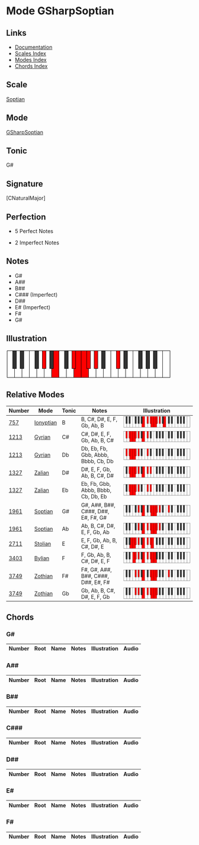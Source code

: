 # Mode GSharpSoptian

## Links

- [Documentation](index.md)
- [Scales Index](Scales.md)
- [Modes Index](Modes.md)
- [Chords Index](Chords.md)

## Scale

[Soptian](ScaleSoptian.md)

## Mode

[GSharpSoptian](ModeGSharpSoptian.md)

## Tonic

G#

## Signature

[CNaturalMajor]

## Perfection

 - 5 Perfect Notes

 - 2 Imperfect Notes

## Notes

- G#
- A##
- B##
- C### (Imperfect)
- D##
- E# (Imperfect)
- F#
- G#

## Illustration

![GSharpSoptian](ModeGSharpSoptian.png)

## Relative Modes

| Number | Mode | Tonic | Notes | Illustration |
|--------|------|-------|-------|--------------|
| [757](https://ianring.com/musictheory/scales/757) | [Ionyptian](ModeIonyptian.md) | B | B, C#, D#, E, F, Gb, Ab, B | ![BNaturalIonyptian](ModeBNaturalIonyptian.png) |
| [1213](https://ianring.com/musictheory/scales/1213) | [Gyrian](ModeGyrian.md) | C# | C#, D#, E, F, Gb, Ab, B, C# | ![CSharpGyrian](ModeCSharpGyrian.png) |
| [1213](https://ianring.com/musictheory/scales/1213) | [Gyrian](ModeGyrian.md) | Db | Db, Eb, Fb, Gbb, Abbb, Bbbb, Cb, Db | ![DFlatGyrian](ModeDFlatGyrian.png) |
| [1327](https://ianring.com/musictheory/scales/1327) | [Zalian](ModeZalian.md) | D# | D#, E, F, Gb, Ab, B, C#, D# | ![DSharpZalian](ModeDSharpZalian.png) |
| [1327](https://ianring.com/musictheory/scales/1327) | [Zalian](ModeZalian.md) | Eb | Eb, Fb, Gbb, Abbb, Bbbb, Cb, Db, Eb | ![EFlatZalian](ModeEFlatZalian.png) |
| [1961](https://ianring.com/musictheory/scales/1961) | [Soptian](ModeSoptian.md) | G# | G#, A##, B##, C###, D##, E#, F#, G# | ![GSharpSoptian](ModeGSharpSoptian.png) |
| [1961](https://ianring.com/musictheory/scales/1961) | [Soptian](ModeSoptian.md) | Ab | Ab, B, C#, D#, E, F, Gb, Ab | ![AFlatSoptian](ModeAFlatSoptian.png) |
| [2711](https://ianring.com/musictheory/scales/2711) | [Stolian](ModeStolian.md) | E | E, F, Gb, Ab, B, C#, D#, E | ![ENaturalStolian](ModeENaturalStolian.png) |
| [3403](https://ianring.com/musictheory/scales/3403) | [Bylian](ModeBylian.md) | F | F, Gb, Ab, B, C#, D#, E, F | ![FNaturalBylian](ModeFNaturalBylian.png) |
| [3749](https://ianring.com/musictheory/scales/3749) | [Zothian](ModeZothian.md) | F# | F#, G#, A##, B##, C###, D##, E#, F# | ![FSharpZothian](ModeFSharpZothian.png) |
| [3749](https://ianring.com/musictheory/scales/3749) | [Zothian](ModeZothian.md) | Gb | Gb, Ab, B, C#, D#, E, F, Gb | ![GFlatZothian](ModeGFlatZothian.png) |

## Chords

### G#

| Number | Root | Name | Notes | Illustration | Audio |
|--------|------|------|-------|--------------|-------|

### A##

| Number | Root | Name | Notes | Illustration | Audio |
|--------|------|------|-------|--------------|-------|

### B##

| Number | Root | Name | Notes | Illustration | Audio |
|--------|------|------|-------|--------------|-------|

### C###

| Number | Root | Name | Notes | Illustration | Audio |
|--------|------|------|-------|--------------|-------|

### D##

| Number | Root | Name | Notes | Illustration | Audio |
|--------|------|------|-------|--------------|-------|

### E#

| Number | Root | Name | Notes | Illustration | Audio |
|--------|------|------|-------|--------------|-------|

### F#

| Number | Root | Name | Notes | Illustration | Audio |
|--------|------|------|-------|--------------|-------|


